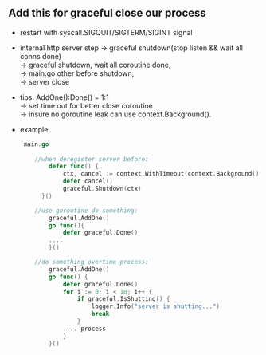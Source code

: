 Add this for graceful close our process 
--------------------------------------


- restart with syscall.SIGQUIT/SIGTERM/SIGINT signal

- internal
http server step
-> graceful shutdown(stop listen && wait all conns done) \
-> graceful shutdown, wait all coroutine done, \
-> main.go other before shutdown, \
-> server close

- tips:
AddOne():Done() = 1:1 \
-> set time out for better close coroutine \
-> insure no goroutine leak can use context.Background().

- example:
	```go
	 main.go 
        
        //when deregister server before: 
            defer func() {
    	  	    ctx, cancel := context.WithTimeout(context.Background(), time.Minute)
    	  	    defer cancel()
    	  	    graceful.Shutdown(ctx)
    	  }()
    
        //use goroutine do something:
    		graceful.AddOne()
    		go func(){
    			defer graceful.Done()
    		....
    		}()
    
        //do something overtime process:
    		graceful.AddOne()
    		go func() {
    			defer graceful.Done()
    			for i := 0; i < 10; i++ {
    				if graceful.IsShutting() {
    					logger.Info("server is shutting...")
    					break
    				}
    			.... process
    			}
    		}()
```